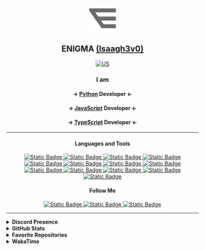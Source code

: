 <div align="center">
  <img alt="ELOGO" src="assets/enigmalogo.png" height="70"/><br>
  <h2>ENIGMA <a href="https://github.com/Isaagh3v0">(Isaagh3v0)</a></h2>
  <a href="https://github.com/Isaagh3v0"><img alt="US" src="https://komarev.com/ghpvc/?username=Isaagh3v0&color=red"/></a>
</div>

<div align="center">
  <h3>I am</h3>
  <h4>-> <a href="https://www.python.org">Python</a> Developer <-</h4>
  <h4>-> <a href="https://www.javascript.com">JavaScript</a> Developer <-</h4>
  <h4>-> <a href="https://www.typescriptlang.org">TypeScript</a> Developer <-</h4>
</div>

<hr>

<h4 align="center">Languages and Tools</h4>
<div align="center">
  <a aria-label="JS" href="https://www.javascript.com/">
    <img alt="Static Badge" src="https://img.shields.io/badge/JAVASCRIPT-brightgreen?style=for-the-badge&logo=javascript&color=black">
  </a>
  <a aria-label="PYTHON" href="https://www.python.org">
    <img alt="Static Badge" src="https://img.shields.io/badge/PYTHON-brightgreen?style=for-the-badge&logo=python&color=black&logoColor=green">
  </a>
  <a aria-label="TS" href="https://www.typescriptlang.org/">
    <img alt="Static Badge" src="https://img.shields.io/badge/TYPESCRIPT-brightgreen?style=for-the-badge&logo=typescript&color=black">
  </a>
  <a aria-label="REACT" href="https://react.dev">
    <img alt="Static Badge" src="https://img.shields.io/badge/REACT-brightgreen?style=for-the-badge&logo=react&color=black">
  </a>
  <a aria-label="UBUNTU" href="https://ubuntu.com">
    <img alt="Static Badge" src="https://img.shields.io/badge/UBUNTU-brightgreen?style=for-the-badge&logo=ubuntu&color=black">
  </a>
  <a aria-label="SASS" href="https://sass-lang.com/">
    <img alt="Static Badge" src="https://img.shields.io/badge/SCSS-brightgreen?style=for-the-badge&logo=sass&color=black">
  </a>
  <a aria-label="VUE" href="https://vuejs.org">
    <img alt="Static Badge" src="https://img.shields.io/badge/VUE-brightgreen?style=for-the-badge&logo=vue.js&color=black">
  </a>
  <a aria-label="DOCKER" href="https://www.docker.com">
    <img alt="Static Badge" src="https://img.shields.io/badge/DOCKER-brightgreen?style=for-the-badge&logo=docker&color=black">
  </a>
  <a aria-label="NGINX" href="https://www.nginx.com">
    <img alt="Static Badge" src="https://img.shields.io/badge/NGINX-brightgreen?style=for-the-badge&logo=nginx&color=black">
  </a>
  <a aria-label="PRISMA" href="https://prisma.io">
    <img alt="Static Badge" src="https://img.shields.io/badge/PRISMA-brightgreen?style=for-the-badge&logo=prisma&color=black">
  </a>
  <a aria-label="MYSQL" href="https://www.mysql.com">
    <img alt="Static Badge" src="https://img.shields.io/badge/MYSQL-brightgreen?style=for-the-badge&logo=mysql&color=black&logoColor=white">
    <img alt="Static Badge" src="https://img.shields.io/badge/KOTLIN-brightgreen?style=for-the-badge&logo=kotlin&color=black&logoColor=pink">
    <img alt="Static Badge" src="https://img.shields.io/badge/GOLANG-brightgreen?style=for-the-badge&logo=go&color=black">
  </a>
</div>


<h4 align="center">Follow Me</h4>
<div align="center">
  <a aria-label="TELEGRAM" href="https://t.me/nahmnenickname">
    <img alt="Static Badge" src="https://img.shields.io/badge/TELEGRAM-brightgreen?style=for-the-badge&logo=telegram&color=black">
  </a>
  <a aria-label="DISCORD" href="https://discordapp.com/users/489298775400120331">
    <img alt="Static Badge" src="https://img.shields.io/badge/DISCORD-brightgreen?style=for-the-badge&logo=discord&color=black">
  </a>
  <a aria-label="VK" href="https://vk.com/nahmneimya">
    <img alt="Static Badge" src="https://img.shields.io/badge/VK-brightgreen?style=for-the-badge&logo=vk&color=black&logoColor=blue">
  </a>
</div>

<hr>

<details>
  <summary><b>Discord Presence</b></summary>

  [![Discord Presence](https://lanyard.cnrad.dev/api/489298775400120331)](https://discord.com/users/489298775400120331)
</details>

<details>
  <summary><b>GitHub Stats</b></summary>

  [![GitHub Stats](https://github-readme-stats.vercel.app/api?username=Isaagh3v0&show_icons=true&theme=dark)](https://github.com/Isaagh3v0)

  [![GitHub Trends](https://github-readme-stats.vercel.app/api/top-langs/?username=Isaagh3v0&size_weight=0.5&count_weight=0.5&theme=dark)](https://github.com/Isaagh3v0)
</details>

<details>
  <summary><b>Favorite Repositories</b></summary>

  [![Readme Card](https://github-readme-stats.vercel.app/api/pin/?username=Isaagh3v0&repo=telegraf-handler&theme=dark)](https://github.com/Isaagh3v0/telegrafHandler)
</details>

<details>
  <summary><b>WakaTime</b></summary>

  [![Isaagh3v0 wakatime stats](https://github-readme-stats.vercel.app/api/wakatime?username=Isaagh3v0&layout=compact&theme=dark)](https://wakatime.com/@Isaagh3v0)

</details>
